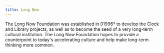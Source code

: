 ```yaml
---
title: Long Now
---
```

The [Long Now](https://longnow.org/) Foundation was established in 01996* to develop the Clock and Library projects, as well as to become the seed of a very long-term cultural institution. The Long Now Foundation hopes to provide a counterpoint to today's accelerating culture and help make long-term thinking more common.